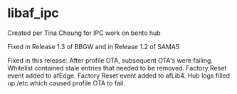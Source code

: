 # libaf_ipc
Created per Tina Cheung for IPC work on bento hub 

Fixed in Release 1.3 of	BBGW and in Release 1.2	of SAMA5

Fixed in this release:
After profile OTA, subsequent OTA's were failing.
Whitelist contained stale entries that needed to be removed.
Factory Reset event added to afEdge.
Factory	Reset event added to afLib4.
Hub logs filled up /etc	which caused profile OTA to fail.

